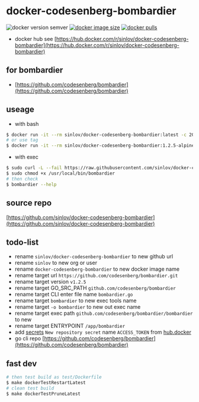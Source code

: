# docker-codesenberg-bombardier

![docker version semver](https://img.shields.io/docker/v/sinlov/docker-codesenberg-bombardier?sort=semver)
[![docker image size](https://img.shields.io/docker/image-size/sinlov/docker-codesenberg-bombardier)](https://hub.docker.com/r/sinlov/docker-codesenberg-bombardier)
[![docker pulls](https://img.shields.io/docker/pulls/sinlov/docker-codesenberg-bombardier)](https://hub.docker.com/r/sinlov/docker-codesenberg-bombardier/tags?page=1&ordering=last_updated)

- docker hub see [https://hub.docker.com/r/sinlov/docker-codesenberg-bombardier](https://hub.docker.com/r/sinlov/docker-codesenberg-bombardier)

## for bombardier

- [https://github.com/codesenberg/bombardier](https://github.com/codesenberg/bombardier)

## useage

- with bash

```bash
$ docker run -it --rm sinlov/docker-codesenberg-bombardier:latest -c 200 -d 10s -l http://httpbin.org/get
# or use tag
$ docker run -it --rm sinlov/docker-codesenberg-bombardier:1.2.5-alpine -c 200 -d 10s -l http://httpbin.org/get
```

- with exec

```bash
$ sudo curl -L --fail https://raw.githubusercontent.com/sinlov/docker-codesenberg-bombardier/main/run.sh -o /usr/local/bin/bombardier
$ sudo chmod +x /usr/local/bin/bombardier
# then check
$ bombardier --help
```

## source repo

[https://github.com/sinlov/docker-codesenberg-bombardier](https://github.com/sinlov/docker-codesenberg-bombardier)

## todo-list

- rename `sinlov/docker-codesenberg-bombardier` to new github url
- rename `sinlov` to new org or user
- rename `docker-codesenberg-bombardier` to new docker image name
- rename target url `https://github.com/codesenberg/bombardier.git`
- rename target version `v1.2.5`
- rename target GO_SRC_PATH `github.com/codesenberg/bombardier`
- rename target CLI enter file name `bombardier.go`
- rename target `bombardier` to new exec tools name
- rename target `-o bombardier` to new out exec name
- rename target exec path `github.com/codesenberg/bombardier/bombardier` to new
- rename target ENTRYPOINT `/app/bombardier`
- add [secrets](https://github.com/sinlov/docker-codesenberg-bombardier/settings/secrets/actions) `New repository secret` name `ACCESS_TOKEN` from [hub.docker](https://hub.docker.com/settings/security)
- go cli repo [https://github.com/codesenberg/bombardier](https://github.com/codesenberg/bombardier)

## fast dev

```bash
# then test build as test/Dockerfile
$ make dockerTestRestartLatest
# clean test build
$ make dockerTestPruneLatest
```
